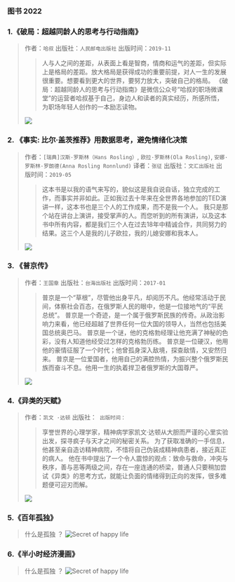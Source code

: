 ### 图书 2022

### 1.《破局：超越同龄人的思考与行动指南》
> 作者：`哈叔`
> 出版社：`人民邮电出版社`
> 出版时间：`2019-11` 
>> 人与人之间的差距，从表面上看是智商，情商和运气的差距，但实际上是格局的差距。放大格局是获得成功的重要前提，对人一生的发展很重要。想要看到更大的世界，要努力放大，突破自己的格局。
《破局：超越同龄人的思考与行动指南》是微信公众号“哈叔的职场微课堂”的运营者哈叔基于自己，身边人和读者的真实经历，所感所悟，为职场年轻人创作的一本励志读物。
>
> ![](https://gimg2.baidu.com/image_search/src=http%3A%2F%2Fimg1.jiemian.com%2F101%2Foriginal%2F20180627%2F153008075659653000.jpg&refer=http%3A%2F%2Fimg1.jiemian.com&app=2002&size=f9999,10000&q=a80&n=0&g=0n&fmt=jpeg?sec=1648798812&t=97a8bc648e7f302227bbd7e38f8d88cd)

### 2. 《事实: 比尔·盖茨推荐》用数据思考，避免情绪化决策

> 作者：`[瑞典]汉斯·罗斯林（Hans Rosling）`, `欧拉·罗斯林(Ola Rosling)`, `安娜·罗斯林·罗朗德(Anna Rosling Ronnlund)`
> 译者：`张征`
> 出版社：`文汇出版社`
> 出版时间：`2019-05`
>> 这本书是以我的语气来写的，貌似这是我自说自话，独立完成的工作，而事实并非如此。正如我过去十年来在全世界各地参加的TED演讲一样，这本书也是三个人的工作成果，而不是我一个人。
>> 我只是那个站在讲台上演讲，接受掌声的人。而您听到的所有演讲，以及这本书中所有内容，都是我们三个人在过去18年中精诚合作，共同努力的结果。这三个人是我的儿子欧拉，我的儿媳安娜和我本人。
>
> ![](https://gimg2.baidu.com/image_search/src=http%3A%2F%2Fmmbiz.qpic.cn%2Fmmbiz_png%2F7VgAHPKib9Ql6Azia99qBhZe7ZNvoDCQeTw4gDcM5OBD73Lch02DibTSGGCBVibQE5KiadC8lYSHxLteVtKFejzL1tg%2F0%3Fwx_fmt%3Dpng&refer=http%3A%2F%2Fmmbiz.qpic.cn&app=2002&size=f9999,10000&q=a80&n=0&g=0n&fmt=jpeg?sec=1648868245&t=514da2dc7e73d460801bfbda5d554562)

### 3. 《普京传》
> 作者：`王国章`
> 出版社：`台海出版社`
> 出版时间：`2017-01`
>> 普京是一个“草根”，尽管他出身平凡，却阅历不凡。他经常活动于民间，体察社会百态，在俄罗斯人民的眼中，他是一位接地气的“平民总统”。
>> 普京是一个奇迹，是一个属于俄罗斯民族的传奇。从政治影响力来看，他已经超越了世界任何一位大国的领导人，当然也包括美国总统奥巴马。
>> 普京是一个谜，他的克格勃经理让他充满了神秘的色彩，没有人知道他经受过怎样的克格勃历练。
>> 普京是一位硬汉，他用他的豪情征服了一个时代；他曾孤身深入敌境，探查敌情，又安然归来。
>> 普京是一位爱国者，他用自己的满腔热情，为振兴整个俄罗斯民族而奋斗不息。他用一生的执着捍卫者俄罗斯的大国尊严。
>
> ![](https://gimg2.baidu.com/image_search/src=http%3A%2F%2Fup.enterdesk.com%2Fphoto%2F2011-8-5%2Fenterdesk.com-7D02B2047D7CBCD8B17202DD9FC9A5D5.jpg&refer=http%3A%2F%2Fup.enterdesk.com&app=2002&size=f9999,10000&q=a80&n=0&g=0n&fmt=jpeg?sec=1648799124&t=6fc17a038dcafa86a362e0011ef408b1)

### 4.《异类的天赋》
> 作者：`凯文 ·达顿`
> 出版社：``
> 出版时间：``
>> 享誉世界的心理学家，精神病学家凯文·达顿从大胆而严谨的心里实验出发，探寻疯子与天才之间的秘密关系。
>> 为了获取准确的一手信息，他甚至亲自造访精神病院，不惜将自己伪装成精神病患者，接近真正的病人。
>> 他在书中提出了一个令人震惊的观点：致命与救命，冲突与秩序，善与恶等两级之间，存在一座连通的桥梁，普通人只要稍加尝试《异类》的思考方式，就能让负面的情绪得到正向的发挥，很多难题便可迎刃而解。
>
>![](https://img14.360buyimg.com/pop/jfs/t1/135545/38/20647/99751/5fdb660bEe2b75362/30d8412acd04e4c4.jpg)

### 5.《百年孤独》
> 什么是孤独 ？
![Secret of happy life](https://gimg2.baidu.com/image_search/src=http%3A%2F%2Fimg1.doubanio.com%2Fview%2Fthing_review%2Fl%2Fpublic%2Fp2224588.jpg&refer=http%3A%2F%2Fimg1.doubanio.com&app=2002&size=f9999,10000&q=a80&n=0&g=0n&fmt=jpeg?sec=1648692250&t=f1f5d60475f66f1d85806fbd0eadbfb0)

### 6.《半小时经济漫画》
> 什么是孤独 ？
![Secret of happy life](https://gimg2.baidu.com/image_search/src=http%3A%2F%2Fimg1.doubanio.com%2Fview%2Fthing_review%2Fl%2Fpublic%2Fp2224588.jpg&refer=http%3A%2F%2Fimg1.doubanio.com&app=2002&size=f9999,10000&q=a80&n=0&g=0n&fmt=jpeg?sec=1648692250&t=f1f5d60475f66f1d85806fbd0eadbfb0)

